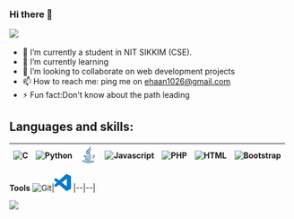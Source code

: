 ### Hi there 👋

![](https://visitor-badge.glitch.me/badge?page_id=amanverma-1001) 

- 🔭 I’m currently a student in NIT SIKKIM (CSE).
- 🌱 I’m currently learning 
- 👯 I’m looking to collaborate on web development projects
- 📫 How to reach me: ping me on ehaan1026@gmail.com
- ⚡ Fun fact:Don't know about the path leading

## Languages and skills:
<img alt="C" width="30px" src="https://raw.githubusercontent.com/simple-icons/simple-icons/develop/icons/c.svg" />|<img alt="Python" width="30px" src="https://raw.githubusercontent.com/simple-icons/simple-icons/develop/icons/python.svg" />|<img alt="JAVA" width="30px" src="https://raw.githubusercontent.com/simple-icons/simple-icons/develop/icons/java.svg" />|<img alt="Javascript" width="30px" src="https://raw.githubusercontent.com/simple-icons/simple-icons/develop/icons/javascript.svg" />|<img alt="PHP" width="30px" src="https://raw.githubusercontent.com/simple-icons/simple-icons/develop/icons/php.svg" />|<img alt="HTML" width="30px" src="https://raw.githubusercontent.com/simple-icons/simple-icons/develop/icons/html5.svg" />|<img alt="Bootstrap" width="30px" src="https://raw.githubusercontent.com/simple-icons/simple-icons/develop/icons/bootstrap.svg" />
|--|--|--|--|--|--|--|

**Tools**
<img alt="Git" width="30px" src="https://raw.githubusercontent.com/simple-icons/simple-icons/develop/icons/git.svg"/>|<img alt="VSCode" width="30px" src="https://raw.githubusercontent.com/simple-icons/simple-icons/develop/icons/visualstudiocode.svg"/>
|--|--|

<img src="https://github-readme-stats.vercel.app/api?username=amanverma-1001&&show_icons=true&title_color=ffffff&icon_color=bb2acf&text_color=daf7dc&bg_color=151515">

